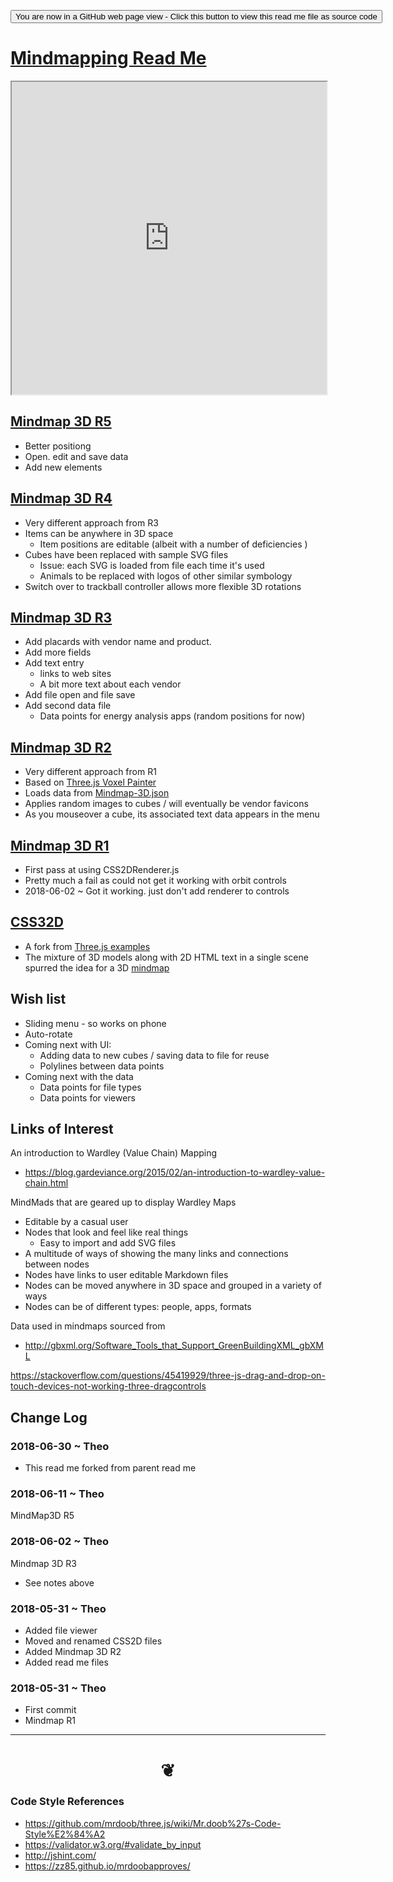 <span style=display:none; >[You are now in a GitHub source code view - click this link to view Read Me file as a web page]( https://opentecture.github.io/mindmapping/ "View file as a web page." ) </span>

<div><input type="button" onclick=window.location.href="https://github.com/opentecture/mindmapping/blob/README.md"
 value="You are now in a GitHub web page view - Click this button to view this read me file as source code" /></div>

# [Mindmapping Read Me]( https://opentecture.github.io/mindmapping#README.md )


<iframe src=https://opentecture.github.io/mindmapping/mindmap-3d/r5/mindmap3d.html width=100% height=500px ></iframe>

<span style="display: none" >Iframes are not viewable in GitHub source code view</span>

## [Mindmap 3D R5]( https://opentecture.github.io/mindmapping/mindmap-3d/r5/mindmap3d.html )

* Better positiong
* Open. edit and save data
* Add new elements


## [Mindmap 3D R4]( https://opentecture.github.io/mindmapping/mindmap-3d/r4/mindmap-3d.html )

* Very different approach from R3
* Items can be anywhere in 3D space
	* Item positions are editable (albeit with a number of deficiencies )
* Cubes have been replaced with sample SVG files
	* Issue: each SVG is loaded from file each time it's used
	* Animals to be replaced with logos of other similar symbology
* Switch over to trackball controller allows more flexible 3D rotations

## [Mindmap 3D R3]( https://opentecture.github.io/mindmapping/mindmap-3d/r3/mindmap-3d.html )

* Add placards with vendor name and product.
* Add more fields
* Add text entry
	* links to web sites
	* A bit more text about each vendor
* Add file open and file save
* Add second data file
	* Data points for energy analysis apps (random positions for now)

## [Mindmap 3D R2]( https://opentecture.github.io/mindmapping/mindmap-3d/r2/mindmap-3d.html )

* Very different approach from R1
* Based on [Three.js Voxel Painter]( https://threejs.org/examples/#webgl_interactive_voxelpainter )
* Loads data from [Mindmap-3D.json]( mindmap-3d/r2/mindmap-3d.json )
* Applies random images to cubes / will eventually be vendor favicons
* As you mouseover a cube, its associated text data appears in the menu


## [Mindmap 3D R1]( https://opentecture.github.io/mindmapping/mindmap-3d/mindmap-3d-1.html )

* First pass at using CSS2DRenderer.js
* Pretty much a fail as could not get it working with orbit controls
* 2018-06-02 ~ Got it working. just don't add renderer to controls

## [CSS32D]( https://opentecture.github.io/mindmapping/css2d/index.html )

* A fork from [Three.js examples]( https://threejs.org/examples/ )
* The mixture of 3D models along with 2D HTML text in a single scene spurred the idea for a 3D [mindmap]( https://en.wikipedia.org/wiki/Mind_map )


## Wish list

* Sliding menu - so works on phone
* Auto-rotate
* Coming next with UI:
	* Adding data to new cubes / saving data to file for reuse
	* Polylines between data points
* Coming next with the data
	* Data points for file types
	* Data points for viewers

## Links of Interest


An introduction to Wardley (Value Chain) Mapping
* https://blog.gardeviance.org/2015/02/an-introduction-to-wardley-value-chain.html

MindMads that are geared up to display Wardley Maps
* Editable by a casual user
* Nodes that look and feel like real things
	* Easy to import and add SVG files
* A multitude of ways of showing the many links and connections between nodes
* Nodes have links to user editable Markdown files
* Nodes can be moved anywhere in 3D space and grouped in a variety of ways
* Nodes can be of different types: people, apps, formats


Data used in mindmaps sourced from
* http://gbxml.org/Software_Tools_that_Support_GreenBuildingXML_gbXML

https://stackoverflow.com/questions/45419929/three-js-drag-and-drop-on-touch-devices-not-working-three-dragcontrols



## Change Log

### 2018-06-30 ~ Theo

* This read me forked from parent read me

### 2018-06-11 ~ Theo

MindMap3D R5

### 2018-06-02 ~ Theo

Mindmap 3D R3
* See notes above

### 2018-05-31 ~ Theo

* Added file viewer
* Moved and renamed CSS2D files
* Added Mindmap 3D R2
* Added read me files

### 2018-05-31 ~ Theo

* First commit
* Mindmap R1

***


# <center title="hello!" ><a href=javascript:window.scrollTo(0,0); style=text-decoration:none; > ❦ </a></center>


### Code Style References

* https://github.com/mrdoob/three.js/wiki/Mr.doob%27s-Code-Style%E2%84%A2
* https://validator.w3.org/#validate_by_input
* http://jshint.com/
* https://zz85.github.io/mrdoobapproves/
